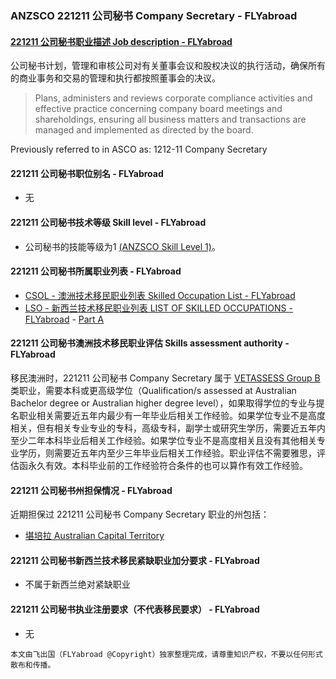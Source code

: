 ### ANZSCO 221211 公司秘书 Company Secretary - FLYabroad ###

####  [221211 公司秘书职业描述 Job description - FLYabroad](http://www.flyabroadvisa.com/anzsco/2212.html#221211)

公司秘书计划，管理和审核公司对有关董事会议和股权决议的执行活动，确保所有的商业事务和交易的管理和执行都按照董事会的决议。

> Plans, administers and reviews corporate compliance activities and effective practice concerning company board meetings and shareholdings, ensuring all business matters and transactions are managed and implemented as directed by the board.

Previously referred to in ASCO as:
1212-11 Company Secretary

#### 221211 公司秘书职位别名 - FLYabroad
 
- 无

#### 221211 公司秘书技术等级 Skill level - FLYabroad

- 公司秘书的技能等级为1 [(ANZSCO Skill Level 1)](http://www.flyabroadvisa.com/anzsco/)。

#### 221211 公司秘书所属职业列表 - FLYabroad

- [CSOL - 澳洲技术移民职业列表 Skilled Occupation List - FLYabroad](http://www.flyabroadvisa.com/sol/)
- [LSO - 新西兰技术移民职业列表 LIST OF SKILLED OCCUPATIONS - FLYabroad](http://nz.flyabroadvisa.com/lso/) - [Part A](parta)

#### 221211 公司秘书澳洲技术移民职业评估 Skills assessment authority - FLYabroad

移民澳洲时，221211 公司秘书 Company Secretary 属于 [VETASSESS Group B ](http://www.flyabroadvisa.com/ass/vetassess.html)类职业，需要本科或更高级学位（Qualification/s assessed at Australian Bachelor degree or Australian higher degree level），如果取得学位的专业与提名职业相关需要近五年内最少有一年毕业后相关工作经验。如果学位专业不是高度相关，但有相关专业专业的专科，高级专科，副学士或研究生学历，需要近五年内至少二年本科毕业后相关工作经验。如果学位专业不是高度相关且没有其他相关专业学历，则需要近五年内至少三年毕业后相关工作经验。职业评估不需要雅思，评估函永久有效。本科毕业前的工作经验符合条件的也可以算作有效工作经验。

#### 221211 公司秘书州担保情况 - FLYabroad

近期担保过 221211 公司秘书 Company Secretary 职业的州包括：

- [堪培拉 Australian Capital Territory](http://www.flyabroadvisa.com/zdb/act.html)

#### 221211 公司秘书新西兰技术移民紧缺职业加分要求 - FLYabroad

- 不属于新西兰绝对紧缺职业

#### 221211 公司秘书执业注册要求（不代表移民要求） - FLYabroad

- 无

`本文由飞出国（FLYabroad @Copyright）独家整理完成，请尊重知识产权，不要以任何形式散布和传播。`